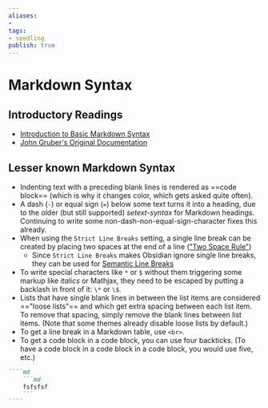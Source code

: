 ```yaml
---
aliases: 
- 
tags:
- seedling
publish: true
---
```


# Markdown Syntax

## Introductory Readings
- [Introduction to Basic Markdown Syntax](https://www.markdownguide.org/basic-syntax/)
- [John Gruber's Original Documentation](https://daringfireball.net/projects/markdown/)

## Lesser known Markdown Syntax
- Indenting text with a preceding blank lines is rendered as ==code block== (which is why it changes color, which gets asked quite often).
- A dash (`-`) or equal sign (`=`) below some text turns it into a heading, due to the older (but still supported) *setext-syntax* for Markdown headings. Continuing to write some non-dash-non-equal-sign-character fixes this already.
- When using the `Strict Line Breaks` setting, a single line break can be created by placing two spaces at the end of a line (["Two Space Rule"](https://daringfireball.net/projects/markdown/syntax#p)) 
	- Since `Strict Line Breaks` makes Obsidian ignore single line breaks, they can be used for  [Semantic Line Breaks](https://sembr.org/)
- To write special characters like `*` or `$` without them triggering some markup like *italics* or Mathjax, they need to be escaped by putting a backlash in front of it: `\*` or `\$`.
- Lists that have single blank lines in between the list items are considered =="loose lists"== and which get extra spacing between each list item. To remove that spacing, simply remove the blank lines between list items. (Note that some themes already disable loose lists by default.)
- To get a line break in a Markdown table, use `<br>`.
- To get a code block in a code block, you can use four backticks. (To have a code block in a code block in a code block, you would use five, etc.)
	
`````md
````md
	```md
	fsfsfsf
	```
````
`````
